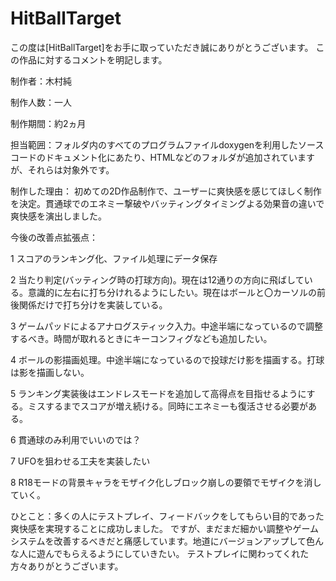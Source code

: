 # HitBallTarget
この度は[HitBallTarget]をお手に取っていただき誠にありがとうございます。
この作品に対するコメントを明記します。

制作者：木村純

制作人数：一人

制作期間：約2ヵ月

担当範囲：フォルダ内のすべてのプログラムファイルdoxygenを利用したソースコードのドキュメント化にあたり、HTMLなどのフォルダが追加されていますが、それらは対象外です。

制作した理由：
初めての2D作品制作で、ユーザーに爽快感を感じてほしく制作を決定。貫通球でのエネミー撃破やバッティングタイミングよる効果音の違いで爽快感を演出しました。

今後の改善点拡張点：

1 スコアのランキング化、ファイル処理にデータ保存

2 当たり判定(バッティング時の打球方向)。現在は12通りの方向に飛ばしている。意識的に左右に打ち分けれるようにしたい。現在はボールと〇カーソルの前後関係だけで打ち分けを実装している。

3 ゲームパッドによるアナログスティック入力。中途半端になっているので調整するべき。時間が取れるときにキーコンフィグなども追加したい。

4 ボールの影描画処理。中途半端になっているので投球だけ影を描画する。打球は影を描画しない。

5 ランキング実装後はエンドレスモードを追加して高得点を目指せるようにする。ミスするまでスコアが増え続ける。同時にエネミーも復活させる必要がある。

6 貫通球のみ利用でいいのでは？

7 UFOを狙わせる工夫を実装したい

8 R18モードの背景キャラをモザイク化しブロック崩しの要領でモザイクを消していく。

ひとこと：多くの人にテストプレイ、フィードバックをしてもらい目的であった爽快感を実現することに成功しました。
ですが、まだまだ細かい調整やゲームシステムを改善するべきだと痛感しています。地道にバージョンアップして色んな人に遊んでもらえるようにしていきたい。
テストプレイに関わってくれた方々ありがとうございます。
